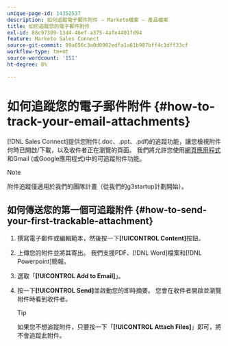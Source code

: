 ```yaml
---
unique-page-id: 14352537
description: 如何追蹤電子郵件附件 — Marketo檔案 — 產品檔案
title: 如何追蹤您的電子郵件附件
exl-id: 88c97309-13d4-46ef-a375-4afe4401fd94
feature: Marketo Sales Connect
source-git-commit: 09a656c3a0d0002edfa1a61b987bff4c1dff33cf
workflow-type: tm+mt
source-wordcount: '151'
ht-degree: 8%

---
```


# 如何追蹤您的電子郵件附件 {#how-to-track-your-email-attachments}

[!DNL Sales Connect]提供您附件(.doc、.ppt、.pdf)的追蹤功能，讓您檢視附件何時已開啟/下載，以及收件者正在瀏覽的頁面。 我們將允許您使用[網頁應用程式](https://toutapp.com/login)和Gmail (或Google應用程式)中的可追蹤附件功能。

>[!NOTE]
>
>附件追蹤僅適用於我們的團隊計畫（從我們的g3startup計劃開始）。

## 如何傳送您的第一個可追蹤附件 {#how-to-send-your-first-trackable-attachment}

1. 撰寫電子郵件或編輯範本，然後按一下&#x200B;**[!UICONTROL Content]**&#x200B;按鈕。

1. 上傳您的附件並將其寄出。 我們支援PDF、[!DNL Word]檔案和[!DNL Powerpoint]簡報。

1. 選取「**[!UICONTROL Add to Email]**」。

1. 按一下&#x200B;**[!UICONTROL Send]**&#x200B;並啟動您的即時摘要。 您會在收件者開啟並瀏覽附件時看到收件者。

   >[!TIP]
   >
   >如果您不想追蹤附件，只要按一下「**[!UICONTROL Attach Files]**」即可，將不會追蹤此附件。
